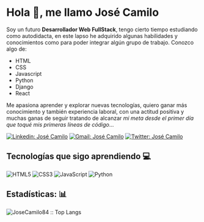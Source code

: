 

# Hola 👋, me llamo José Camilo

Soy un futuro **Desarrollador Web FullStack**, tengo cierto tiempo estudiando como autodidacta, en este lapso he adquirido algunas habilidades y conocimientos como para poder integrar algún grupo de trabajo. Conozco algo de:

- HTML
- CSS
- Javascript
- Python
- Django
- React

Me apasiona aprender y explorar nuevas tecnologías, quiero ganar más conocimiento y también experiencia laboral, con una actitud positiva y muchas ganas de seguir tratando de alcanzar *mi meta desde el primer día que toqué mis primeras líneas de código*...

[![Linkedin: José Camilo](https://img.shields.io/badge/-JoséCamilo-blue?style=flat-square&logo=Linkedin&logoColor=white&link=in/josecamilorodriguezvera)](https://www.linkedin.com/in/josé-camilo-22920319a/) [![Gmail: José Camilo](https://img.shields.io/badge/-JoséCamilo-red?style=flat-square&logo=Gmail&logoColor=white)](mailto:josecamilorodriguezvera@gmail.com) [![Twitter: José Camilo](https://img.shields.io/badge/-JoséCamilo-blue?style=flat-square&logo=Twitter&logoColor=white&link=https://twitter.com/Joscamilo84/)](https://twitter.com/Joscamilo84/)

## Tecnologías que sigo aprendiendo 💻

![HTML5](https://img.shields.io/badge/-HTML5-000000?style=flat&logo=html5)
![CSS3](https://img.shields.io/badge/-CSS3-000000?style=flat&logo=css3)
![JavaScript](https://img.shields.io/badge/-JavaScript-000000?style=flat&logo=javascript)
![Python](https://img.shields.io/badge/-Python-000000?style=flat&logo=python)

## Estadísticas: :bar_chart:

<img src="https://github-readme-stats.vercel.app/api/top-langs/?username=JoseCamilo84&langs_count=10&theme=tokyonight&layout=compact" alt="JoseCamilo84 :: Top Langs" />





<!--
**JoseCamilo84/JoseCamilo84** is a ✨ _special_ ✨ repository because its `README.md` (this file) appears on your GitHub profile.

Here are some ideas to get you started:

- 🔭 I’m currently working on ...
- 🌱 I’m currently learning ...
- 👯 I’m looking to collaborate on ...
- 🤔 I’m looking for help with ...
- 💬 Ask me about ...
- 📫 How to reach me: ...
- 😄 Pronouns: ...
- ⚡ Fun fact: ...
-->
